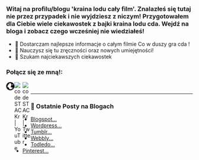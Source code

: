 ### Witaj na profilu/blogu 'kraina lodu cały film'. Znalazłeś się tutaj nie przez przypadek i nie wyjdziesz z niczym! Przygotowałem dla Ciebie wiele ciekawostek z bajki kraina lodu cda. Wejdź na bloga i zobacz czego wcześniej nie wiedziałeś!


- 👋 Dostarczam najlepsze informacje o całym filmie Co w duszy gra cda !
- 🐤 Nauczysz się tu zręczności oraz nowych umiejętności!
- 💭 Szukam najciekawszych ciekawostek



### Połącz się ze mną!:

[<img align="left" alt="codeSTACKr.com" width="22px" src="https://raw.githubusercontent.com/iconic/open-iconic/master/svg/globe.svg" />][website]
[<img align="left" alt="codeSTACKr | YouTube" width="22px" src="https://cdn.jsdelivr.net/npm/simple-icons@v3/icons/youtube.svg" />][youtube]
[<img align="left" alt="codeSTACKr | Twitter" width="22px" src="https://cdn.jsdelivr.net/npm/simple-icons@v3/icons/twitter.svg" />][twitter]


<br />


---

### 💬 Ostatnie Posty na Blogach

<!-- BLOG-POST-LIST:START -->
<!-- BLOG-POST-LIST:END -->


- [Blogspot...](https://co-w-duszy-gra2020.blogspot.com/feeds/posts/default?alt=rss)
- [Wordpress...](https://cowduszygra613786933.wordpress.com/feed/)
- [Tumblr...](https://co-w-duszy-gra.tumblr.com/rss)
- [Webbly...](https://co-w-duszy-gra.weebly.com/1/feed)
- [Todledo...](https://www.toodledo.com/tasks/index.php#folder_9450023)
- [Pinterest...](https://pl.pinterest.com/cowduszygra2020/co-w-duszy-gra.rss)


[website]: https://sites.google.com/view/co-w-duszy-gra-caly-film
[twitter]: https://twitter.com/pixardusza
[youtube]: https://www.youtube.com/channel/UCAgONjwghJRDQCNvfbsY3CA/featured

